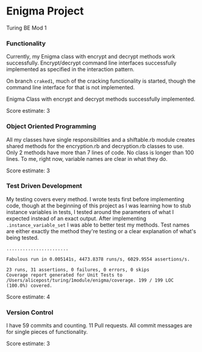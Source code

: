 # Enigma Project #

Turing BE Mod 1

### Functionality ###

Currently, my Enigma class with encrypt and decrypt methods work successfully. Encrypt/decrypt command line interfaces successfully implemented as specified in the interaction pattern.

On branch `craked1`, much of the cracking functionality is started, though the command line interface for that is not implemented.

Enigma Class with encrypt and decrypt methods successfully implemented.

Score estimate: 3

### Object Oriented Programming ###

All my classes have single responsibilities and a shiftable.rb module creates shared methods for the encryption.rb and decryption.rb classes to use. Only 2 methods have more than 7 lines of code. No class is longer than 100 lines. To me, right now, variable names are clear in what they do.

Score estimate: 3

### Test Driven Development ###

My testing covers every method. I wrote tests first before implementing code, though at the beginning of this project as I was learning how to stub instance variables in tests, I tested around the parameters of what I expected instead of an exact output. After implementing `.instance_variable_set` I was able to better test my methods. Test names are either exactly the method they're testing or a clear explanation of what's being tested.


```
.......................

Fabulous run in 0.005141s, 4473.8378 runs/s, 6029.9554 assertions/s.

23 runs, 31 assertions, 0 failures, 0 errors, 0 skips
Coverage report generated for Unit Tests to /Users/alicepost/turing/1module/enigma/coverage. 199 / 199 LOC (100.0%) covered.
```

Score estimate: 4

### Version Control ###

I have 59 commits and counting. 11 Pull requests. All commit messages are for single pieces of functionality.

Score estimate: 3
